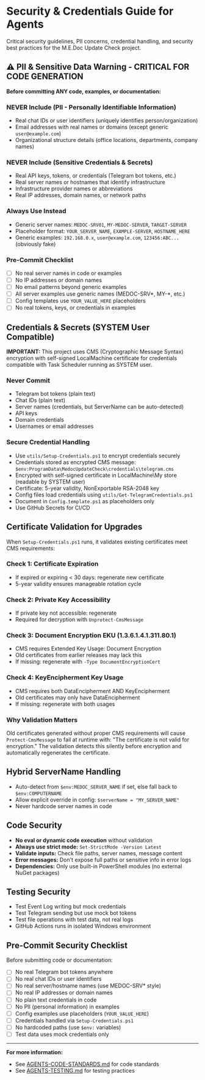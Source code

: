 # Security & Credentials Guide for Agents

Critical security guidelines, PII concerns, credential handling, and security best practices
for the M.E.Doc Update Check project.

## ⚠️ PII & Sensitive Data Warning - CRITICAL FOR CODE GENERATION

**Before committing ANY code, examples, or documentation:**

### NEVER Include (PII - Personally Identifiable Information)

- Real chat IDs or user identifiers (uniquely identifies person/organization)
- Email addresses with real names or domains (except generic `user@example.com`)
- Organizational structure details (office locations, departments, company names)

### NEVER Include (Sensitive Credentials & Secrets)

- Real API keys, tokens, or credentials (Telegram bot tokens, etc.)
- Real server names or hostnames that identify infrastructure
- Infrastructure provider names or abbreviations
- Real IP addresses, domain names, or network paths

### Always Use Instead

- Generic server names: `MEDOC-SRV01`, `MY-MEDOC-SERVER`, `TARGET-SERVER`
- Placeholder format: `YOUR_SERVER_NAME`, `EXAMPLE-SERVER`, `HOSTNAME_HERE`
- Generic examples: `192.168.0.x`, `user@example.com`, `123456:ABC...` (obviously fake)

### Pre-Commit Checklist

- [ ] No real server names in code or examples
- [ ] No IP addresses or domain names
- [ ] No email patterns beyond generic examples
- [ ] All server examples use generic names (MEDOC-SRV*, MY-*, etc.)
- [ ] Config templates use `YOUR_VALUE_HERE` placeholders
- [ ] No real tokens, keys, or credentials in examples

## Credentials & Secrets (SYSTEM User Compatible)

**IMPORTANT:** This project uses CMS (Cryptographic Message Syntax) encryption with
self-signed LocalMachine certificate for credentials compatible with Task Scheduler running
as SYSTEM user.

### Never Commit

- Telegram bot tokens (plain text)
- Chat IDs (plain text)
- Server names (credentials, but ServerName can be auto-detected)
- API keys
- Domain credentials
- Usernames or email addresses

### Secure Credential Handling

- Use `utils/Setup-Credentials.ps1` to encrypt credentials securely
- Credentials stored as encrypted CMS message:
  `$env:ProgramData\MedocUpdateCheck\credentials\telegram.cms`
- Encrypted with self-signed certificate in LocalMachine\My store (readable by SYSTEM user)
- Certificate: 5-year validity, NonExportable RSA-2048 key
- Config files load credentials using `utils/Get-TelegramCredentials.ps1`
- Document in `Config.template.ps1` as placeholders only
- Use GitHub Secrets for CI/CD

## Certificate Validation for Upgrades

When `Setup-Credentials.ps1` runs, it validates existing certificates meet CMS requirements:

### Check 1: Certificate Expiration

- If expired or expiring < 30 days: regenerate new certificate
- 5-year validity ensures manageable rotation cycle

### Check 2: Private Key Accessibility

- If private key not accessible: regenerate
- Required for decryption with `Unprotect-CmsMessage`

### Check 3: Document Encryption EKU (1.3.6.1.4.1.311.80.1)

- CMS requires Extended Key Usage: Document Encryption
- Old certificates from earlier releases may lack this
- If missing: regenerate with `-Type DocumentEncryptionCert`

### Check 4: KeyEncipherment Key Usage

- CMS requires both DataEncipherment AND KeyEncipherment
- Old certificates may only have DataEncipherment
- If missing: regenerate with both usages

### Why Validation Matters

Old certificates generated without proper CMS requirements will cause `Protect-CmsMessage`
to fail at runtime with: "The certificate is not valid for encryption." The validation
detects this silently before encryption and automatically regenerates the certificate.

## Hybrid ServerName Handling

- Auto-detect from `$env:MEDOC_SERVER_NAME` if set, else fall back to `$env:COMPUTERNAME`
- Allow explicit override in config: `$serverName = "MY_SERVER_NAME"`
- Never hardcode server names in code

## Code Security

- **No eval or dynamic code execution** without validation
- **Always use strict mode:** `Set-StrictMode -Version Latest`
- **Validate inputs:** Check file paths, server names, message content
- **Error messages:** Don't expose full paths or sensitive info in error logs
- **Dependencies:** Only use built-in PowerShell modules (no external NuGet packages)

## Testing Security

- Test Event Log writing but mock credentials
- Test Telegram sending but use mock bot tokens
- Test file operations with test data, not real logs
- GitHub Actions runs in isolated Windows environment

## Pre-Commit Security Checklist

Before submitting code or documentation:

- [ ] No real Telegram bot tokens anywhere
- [ ] No real chat IDs or user identifiers
- [ ] No real server/hostname names (use MEDOC-SRV* style)
- [ ] No real IP addresses or domain names
- [ ] No plain text credentials in code
- [ ] No PII (personal information) in examples
- [ ] Config examples use placeholders (`YOUR_VALUE_HERE`)
- [ ] Credentials handled via `Setup-Credentials.ps1`
- [ ] No hardcoded paths (use `$env:` variables)
- [ ] Test data uses mock credentials only

---

**For more information:**

- See [AGENTS-CODE-STANDARDS.md](AGENTS-CODE-STANDARDS.md) for code standards
- See [AGENTS-TESTING.md](AGENTS-TESTING.md) for testing practices
